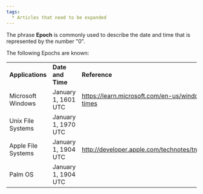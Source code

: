 ```yaml
---
tags:
  * Articles that need to be expanded
---
```

The phrase **Epoch** is commonly used to describe the date and time that is
represented by the number "0".

The following Epochs are known:

|                    |                     |                                                                      |
|--------------------|---------------------|----------------------------------------------------------------------|
| **Applications**   | **Date and Time**   | **Reference**                                                        |
| Microsoft Windows  | January 1, 1601 UTC | <https://learn.microsoft.com/en-us/windows/win32/sysinfo/file-times> |
| Unix File Systems  | January 1, 1970 UTC |                                                                      |
| Apple File Systems | January 1, 1904 UTC | <http://developer.apple.com/technotes/tn/tn1150.html#HFSPlusDates>   |
| Palm OS            | January 1, 1904 UTC |                                                                      |
